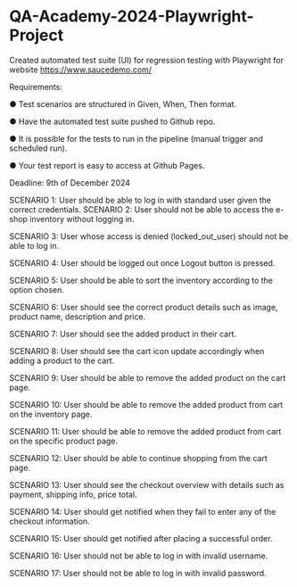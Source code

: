 # QA-Academy-2024-Playwright-Project
Created automated test suite (UI) for regression testing with Playwright for website https://www.saucedemo.com/

Requirements:

●	Test scenarios are structured in Given, When, Then format.

●	Have the automated test suite pushed to Github repo.

●	It is possible for the tests to run in the pipeline (manual trigger and scheduled run).

●	Your test report is easy to access at Github Pages.

Deadline: 9th of December 2024

SCENARIO 1: User should be able to log in with standard user given the correct credentials.
SCENARIO 2: User should not be able to access the e-shop inventory without logging in.

SCENARIO 3: User whose access is denied (locked_out_user) should not be able to log in.

SCENARIO 4: User should be logged out once Logout button is pressed.

SCENARIO 5: User should be able to sort the inventory according to the option chosen.

SCENARIO 6: User should see the correct product details such as image, product name, description and price.

SCENARIO 7: User should see the added product in their cart.

SCENARIO 8: User should see the cart icon update accordingly when adding a product to the cart.

SCENARIO 9: User should be able to remove the added product on the cart page.

SCENARIO 10: User should be able to remove the added product from cart on the inventory page.

SCENARIO 11: User should be able to remove the added product from cart on the specific product page.

SCENARIO 12: User should be able to continue shopping from the cart page.

SCENARIO 13: User should see the checkout overview with details such as payment, shipping info, price total.

SCENARIO 14: User should get notified when they fail to enter any of the checkout information.

SCENARIO 15: User should get notified after placing a successful order.

SCENARIO 16: User should not be able to log in with invalid username.

SCENARIO 17: User should not be able to log in with invalid password.
